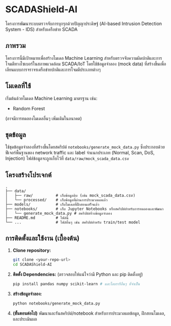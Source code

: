 # SCADAShield-AI

โครงการพัฒนาระบบตรวจจับการบุกรุกด้วยปัญญาประดิษฐ์ (AI-based Intrusion Detection System - IDS) สำหรับเครือข่าย SCADA

## ภาพรวม

โครงการนี้มีเป้าหมายเพื่อสร้างโมเดล Machine Learning สำหรับตรวจจับความผิดปกติและการโจมตีทางไซเบอร์ในสภาพแวดล้อม SCADA/IoT โดยใช้ข้อมูลจำลอง (mock data) ที่สร้างขึ้นเพื่อเลียนแบบการจราจรเครือข่ายปกติและการโจมตีประเภทต่างๆ

## โมเดลที่ใช้

เริ่มต้นด้วยโมเดล Machine Learning มาตรฐาน เช่น:
*   Random Forest

(อาจมีการทดลองโมเดลอื่นๆ เพิ่มเติมในอนาคต)

## ชุดข้อมูล

ใช้ชุดข้อมูลจำลองที่สร้างขึ้นโดยสคริปต์ `notebooks/generate_mock_data.py` ซึ่งประกอบด้วยฟีเจอร์พื้นฐานของ network traffic และ label จำแนกประเภท (Normal, Scan, DoS, Injection) ไฟล์ข้อมูลจะถูกเก็บไว้ที่ `data/raw/mock_scada_data.csv`

## โครงสร้างโปรเจกต์

```
.
├── data/
│   ├── raw/          # เก็บข้อมูลดิบ (เช่น mock_scada_data.csv)
│   └── processed/    # เก็บข้อมูลที่ผ่านการประมวลผลแล้ว
├── models/           # เก็บโมเดลที่ฝึกสอนเสร็จแล้ว
├── notebooks/        # เก็บ Jupyter Notebooks หรือสคริปต์สำหรับการทดลองและพัฒนา
│   └── generate_mock_data.py # สคริปต์สร้างข้อมูลจำลอง
├── README.md         # ไฟล์นี้
└── ...               # ไฟล์อื่นๆ เช่น สคริปต์สำหรับ train/test model
```

## การติดตั้งและใช้งาน (เบื้องต้น)

1.  **Clone repository:**
    ```bash
    git clone <your-repo-url>
    cd SCADAShield-AI
    ```
2.  **ติดตั้ง Dependencies:** (ตรวจสอบให้แน่ใจว่ามี Python และ pip ติดตั้งอยู่)
    ```bash
    pip install pandas numpy scikit-learn # และไลบรารีอื่นๆ ที่จำเป็น
    ```
3.  **สร้างข้อมูลจำลอง:**
    ```bash
    python notebooks/generate_mock_data.py
    ```
4.  **(ขั้นตอนต่อไป)** พัฒนาและรันสคริปต์/notebook สำหรับการประมวลผลข้อมูล, ฝึกสอนโมเดล, และประเมินผล
